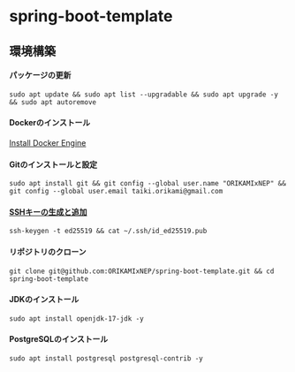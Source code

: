 # spring-boot-template
## 環境構築
#### パッケージの更新
```console
sudo apt update && sudo apt list --upgradable && sudo apt upgrade -y && sudo apt autoremove
```
#### Dockerのインストール
[Install Docker Engine](https://docs.docker.com/engine/install/)
#### Gitのインストールと設定
```console
sudo apt install git && git config --global user.name "ORIKAMIxNEP" && git config --global user.email taiki.orikami@gmail.com
```
#### [SSHキーの生成と追加](https://github.com/settings/ssh/new)
```console
ssh-keygen -t ed25519 && cat ~/.ssh/id_ed25519.pub
```
#### リポジトリのクローン
```console
git clone git@github.com:ORIKAMIxNEP/spring-boot-template.git && cd spring-boot-template
```
#### JDKのインストール
```console
sudo apt install openjdk-17-jdk -y
```
#### PostgreSQLのインストール
```console
sudo apt install postgresql postgresql-contrib -y
```
